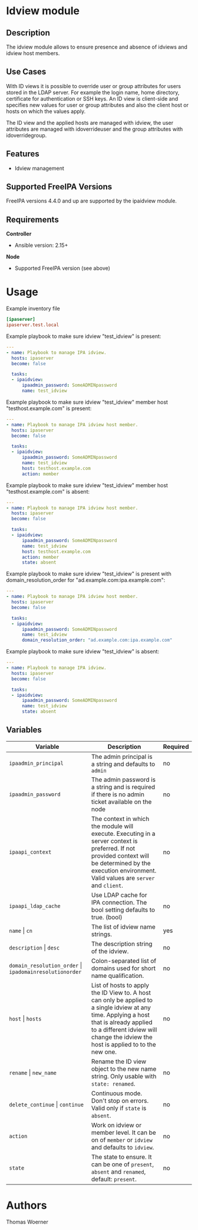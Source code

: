 Idview module
============

Description
-----------

The idview module allows to ensure presence and absence of idviews and idview host members.

Use Cases
---------

With ID views it is possible to override user or group attributes for users stored in the LDAP server. For example the login name, home directory, certificate for authentication or SSH keys. An ID view is client-side and specifies new values for user or group attributes and also the client host or hosts on which the values apply.

The ID view and the applied hosts are managed with idview, the user attributes are managed with idoverrideuser and the group attributes with idoverridegroup.

Features
--------

* Idview management


Supported FreeIPA Versions
--------------------------

FreeIPA versions 4.4.0 and up are supported by the ipaidview module.


Requirements
------------

**Controller**
* Ansible version: 2.15+

**Node**
* Supported FreeIPA version (see above)


Usage
=====

Example inventory file

```ini
[ipaserver]
ipaserver.test.local
```


Example playbook to make sure idview "test_idview" is present:

```yaml
---
- name: Playbook to manage IPA idview.
  hosts: ipaserver
  become: false

  tasks:
  - ipaidview:
      ipaadmin_password: SomeADMINpassword
      name: test_idview
```


Example playbook to make sure idview "test_idview" member host "testhost.example.com" is present:

```yaml
---
- name: Playbook to manage IPA idview host member.
  hosts: ipaserver
  become: false

  tasks:
  - ipaidview:
      ipaadmin_password: SomeADMINpassword
      name: test_idview
      host: testhost.example.com
      action: member
```


Example playbook to make sure idview "test_idview" member host "testhost.example.com" is absent:

```yaml
---
- name: Playbook to manage IPA idview host member.
  hosts: ipaserver
  become: false

  tasks:
  - ipaidview:
      ipaadmin_password: SomeADMINpassword
      name: test_idview
      host: testhost.example.com
      action: member
      state: absent
```


Example playbook to make sure idview "test_idview" is present with domain_resolution_order for "ad.example.com:ipa.example.com":

```yaml
---
- name: Playbook to manage IPA idview host member.
  hosts: ipaserver
  become: false

  tasks:
  - ipaidview:
      ipaadmin_password: SomeADMINpassword
      name: test_idview
      domain_resolution_order: "ad.example.com:ipa.example.com"
```


Example playbook to make sure idview "test_idview" is absent:

```yaml
---
- name: Playbook to manage IPA idview.
  hosts: ipaserver
  become: false

  tasks:
  - ipaidview:
      ipaadmin_password: SomeADMINpassword
      name: test_idview
      state: absent
```


Variables
---------

Variable | Description | Required
-------- | ----------- | --------
`ipaadmin_principal` | The admin principal is a string and defaults to `admin` | no
`ipaadmin_password` | The admin password is a string and is required if there is no admin ticket available on the node | no
`ipaapi_context` | The context in which the module will execute. Executing in a server context is preferred. If not provided context will be determined by the execution environment. Valid values are `server` and `client`. | no
`ipaapi_ldap_cache` | Use LDAP cache for IPA connection. The bool setting defaults to true. (bool) | no
`name` \| `cn` | The list of idview name strings. | yes
`description` \| `desc` | The description string of the idview. | no
`domain_resolution_order` \| `ipadomainresolutionorder` | Colon-separated list of domains used for short name qualification. | no
`host` \| `hosts` | List of hosts to apply the ID View to. A host can only be applied to a single idview at any time. Applying a host that is already applied to a different idview will change the idview the host is applied to to the new one. | no
`rename` \| `new_name` | Rename the ID view object to the new name string. Only usable with `state: renamed`. | no
`delete_continue` \| `continue` | Continuous mode. Don't stop on errors. Valid only if `state` is `absent`. | no
`action` | Work on idview or member level. It can be on of `member` or `idview` and defaults to `idview`. | no
`state` | The state to ensure. It can be one of `present`, `absent` and `renamed`, default: `present`. | no


Authors
=======

Thomas Woerner
